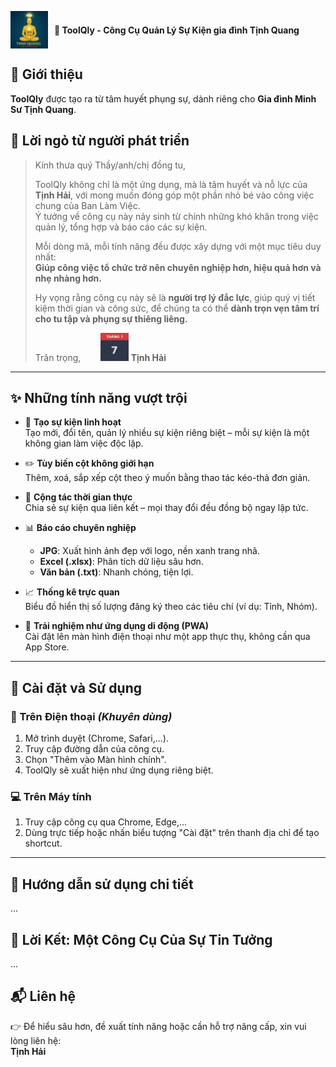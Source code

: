 <p align="left" style="display: flex; align-items: center;">
  <img src="logo-toolqly.png" width="60" style="vertical-align: middle; margin-right: 10px;">
  <strong>🌟 ToolQly - Công Cụ Quản Lý Sự Kiện gia đình Tịnh Quang</strong>
</p>

## 🧭 Giới thiệu

**ToolQly** được tạo ra từ tâm huyết phụng sự, dành riêng cho **Gia đình Minh Sư Tịnh Quang**.

## 💌 Lời ngỏ từ người phát triển

> Kính thưa quý Thầy/anh/chị đồng tu,  
>
> ToolQly không chỉ là một ứng dụng, mà là tâm huyết và nỗ lực của **Tịnh Hải**, với mong muốn đóng góp một phần nhỏ bé vào công việc chung của Ban Làm Việc.  
> Ý tưởng về công cụ này nảy sinh từ chính những khó khăn trong việc quản lý, tổng hợp và báo cáo các sự kiện.
>
> Mỗi dòng mã, mỗi tính năng đều được xây dựng với một mục tiêu duy nhất:  
> **Giúp công việc tổ chức trở nên chuyên nghiệp hơn, hiệu quả hơn và nhẹ nhàng hơn.**
>
> Hy vọng rằng công cụ này sẽ là **người trợ lý đắc lực**, giúp quý vị tiết kiệm thời gian và công sức, để chúng ta có thể **dành trọn vẹn tâm trí cho tu tập và phụng sự thiêng liêng.**
>
> Trân trọng,&nbsp;&nbsp;&nbsp;&nbsp;&nbsp;&nbsp;&nbsp;&nbsp;<img src="calendar-7-7.png" width="45">
> **Tịnh Hải** 

---

## ✨ Những tính năng vượt trội

- 🎨 **Tạo sự kiện linh hoạt**  
  Tạo mới, đổi tên, quản lý nhiều sự kiện riêng biệt – mỗi sự kiện là một không gian làm việc độc lập.

- ✏️ **Tùy biến cột không giới hạn**  
  Thêm, xoá, sắp xếp cột theo ý muốn bằng thao tác kéo-thả đơn giản.

- 🤝 **Cộng tác thời gian thực**  
  Chia sẻ sự kiện qua liên kết – mọi thay đổi đều đồng bộ ngay lập tức.

- 📊 **Báo cáo chuyên nghiệp**  
  - **JPG**: Xuất hình ảnh đẹp với logo, nền xanh trang nhã.  
  - **Excel (.xlsx)**: Phân tích dữ liệu sâu hơn.  
  - **Văn bản (.txt)**: Nhanh chóng, tiện lợi.

- 📈 **Thống kê trực quan**  
  Biểu đồ hiển thị số lượng đăng ký theo các tiêu chí (ví dụ: Tỉnh, Nhóm).

- 📱 **Trải nghiệm như ứng dụng di động (PWA)**  
  Cài đặt lên màn hình điện thoại như một app thực thụ, không cần qua App Store.

---

## 🚀 Cài đặt và Sử dụng

### 📱 Trên Điện thoại _(Khuyên dùng)_

1. Mở trình duyệt (Chrome, Safari,...).
2. Truy cập đường dẫn của công cụ.
3. Chọn "Thêm vào Màn hình chính".
4. ToolQly sẽ xuất hiện như ứng dụng riêng biệt.

### 💻 Trên Máy tính

1. Truy cập công cụ qua Chrome, Edge,...
2. Dùng trực tiếp hoặc nhấn biểu tượng "Cài đặt" trên thanh địa chỉ để tạo shortcut.

---

## 📖 Hướng dẫn sử dụng chi tiết

...

## 💖 Lời Kết: Một Công Cụ Của Sự Tin Tưởng

...

## 📬 Liên hệ

👉 Để hiểu sâu hơn, đề xuất tính năng hoặc cần hỗ trợ nâng cấp, xin vui lòng liên hệ:  
**Tịnh Hải**
